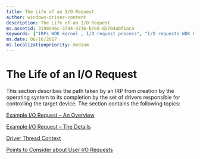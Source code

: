 ```yaml
---
title: The Life of an I/O Request
author: windows-driver-content
description: The Life of an I/O Request
ms.assetid: 3198e96c-3794-4736-b7e8-d2704abf1aca
keywords: ["IRPs WDK kernel , I/O request process", "I/O requests WDK kernel", "protected subsystems WDK kernel", "subsystem I/O request process WDK kernel", "user I/O requests WDK kernel"]
ms.date: 06/16/2017
ms.localizationpriority: medium
---
```


# The Life of an I/O Request





This section describes the path taken by an IRP from creation by the operating system to its completion by the set of drivers responsible for controlling the target device. The section contains the following topics:

[Example I/O Request – An Overview](example-i-o-request---an-overview.md)

[Example I/O Request – The Details](example-i-o-request---the-details.md)

[Driver Thread Context](driver-thread-context.md)

[Points to Consider about User I/O Requests](points-to-consider-about-user-i-o-requests.md)

 

 




